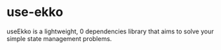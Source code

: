 # use-ekko

useEkko is a lightweight, 0 dependencies library that aims to solve your simple state management problems.
